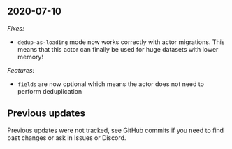## 2020-07-10
*Fixes:*
- `dedup-as-loading` mode now works correctly with actor migrations. This means that this actor can finally be used for huge datasets with lower memory!

*Features:*
- `fields` are now optional which means the actor does not need to perform deduplication

## Previous updates
Previous updates were not tracked, see GitHub commits if you need to find past changes or ask in Issues or Discord.